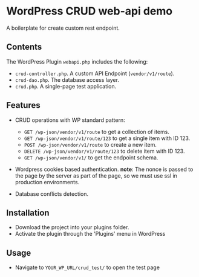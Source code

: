 # WordPress CRUD web-api demo

A boilerplate for create custom rest endpoint.

## Contents

The WordPress Plugin `webapi.php` includes the following:

* `crud-controller.php`. A custom API Endpoint (`vendor/v1/route`).
* `crud-dao.php`. The database access layer.
* `crud.php`. A single-page test application.

## Features

* CRUD operations with WP standard pattern:
  * `GET /wp-json/vendor/v1/route` to get a collection of items.
  * `GET /wp-json/vendor/v1/route/123` to get a single item with ID 123.
  * `POST /wp-json/vendor/v1/route` to create a new item.
  * `DELETE /wp-json/vendor/v1/route/123` to delete item with ID 123.
  * `GET /wp-json/vendor/v1/` to get the endpoint schema.

* Wordpress cookies based authentication.
  **note**: The nonce is passed to the page by the server as part of the page, so we must use ssl in production environments.

* Database conflicts detection.

## Installation

* Download the project into your plugins folder.
* Activate the plugin through the 'Plugins' menu in WordPress


## Usage

* Navigate to `YOUR_WP_URL/crud_test/` to open the test page
